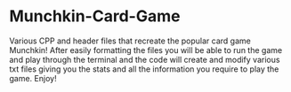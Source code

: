 # Munchkin-Card-Game

Various CPP and header files that recreate the popular card game Munchkin! After easily formatting the files you will be able to run the game and play through the terminal
and the code will create and modify various txt files giving you the stats and all the information you require to play the game. Enjoy!
